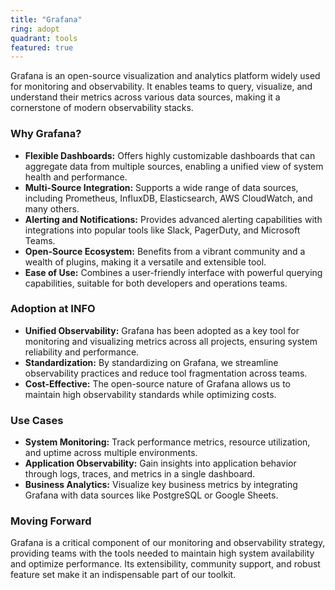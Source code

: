 ```yaml
---
title: "Grafana"
ring: adopt
quadrant: tools
featured: true
---
```


Grafana is an open-source visualization and analytics platform widely used for monitoring and observability. It enables teams to query, visualize, and understand their metrics across various data sources, making it a cornerstone of modern observability stacks.

### Why Grafana?

- **Flexible Dashboards:** Offers highly customizable dashboards that can aggregate data from multiple sources, enabling a unified view of system health and performance.
- **Multi-Source Integration:** Supports a wide range of data sources, including Prometheus, InfluxDB, Elasticsearch, AWS CloudWatch, and many others.
- **Alerting and Notifications:** Provides advanced alerting capabilities with integrations into popular tools like Slack, PagerDuty, and Microsoft Teams.
- **Open-Source Ecosystem:** Benefits from a vibrant community and a wealth of plugins, making it a versatile and extensible tool.
- **Ease of Use:** Combines a user-friendly interface with powerful querying capabilities, suitable for both developers and operations teams.

### Adoption at INFO

- **Unified Observability:** Grafana has been adopted as a key tool for monitoring and visualizing metrics across all projects, ensuring system reliability and performance.
- **Standardization:** By standardizing on Grafana, we streamline observability practices and reduce tool fragmentation across teams.
- **Cost-Effective:** The open-source nature of Grafana allows us to maintain high observability standards while optimizing costs.

### Use Cases

- **System Monitoring:** Track performance metrics, resource utilization, and uptime across multiple environments.
- **Application Observability:** Gain insights into application behavior through logs, traces, and metrics in a single dashboard.
- **Business Analytics:** Visualize key business metrics by integrating Grafana with data sources like PostgreSQL or Google Sheets.

### Moving Forward

Grafana is a critical component of our monitoring and observability strategy, providing teams with the tools needed to maintain high system availability and optimize performance. Its extensibility, community support, and robust feature set make it an indispensable part of our toolkit.